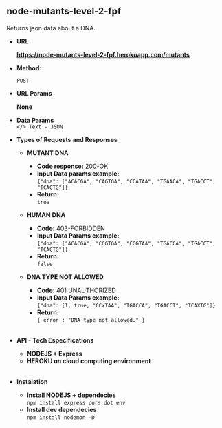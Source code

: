 **node-mutants-level-2-fpf**
----
  Returns json data about a DNA.

* **URL**

  **https://node-mutants-level-2-fpf.herokuapp.com/mutants**

* **Method:**

  `POST`
  
*  **URL Params**

   **None**

* **Data Params** <br/>
  `</> Text - JSON`


* **Types of Requests and Responses**  

  * **MUTANT DNA**<br />
  
    * **Code response:** 200-OK <br />
    * **Input Data params example:** <br/>`{"dna": ["ACACGA", "CAGTGA", "CCATAA", "TGAACA", "TGACCT", "TCACTG"]}` <br />
    * **Return:** <br/> `true` <br />
 
  * **HUMAN DNA**<br />

    * **Code:** 403-FORBIDDEN <br />
    * **Input Data Params example:** <br/>`{"dna": ["ACACGA", "CCGTGA", "CCGTAA", "TGACCA", "TGACCT", "TCACTG"]}` <br />
    * **Return:** <br/> `false`<br/>
    
  * **DNA TYPE NOT ALLOWED**<br />

    * **Code:** 401 UNAUTHORIZED <br />
    * **Input Data Params example:** <br/>`{"dna": [1, true, "CCxTAA", "TGACCA", "TGACCT", "TCAXTG"]}` <br />
    * **Return:** <br/> `{ error : "DNA type not allowed." }`<br/>
   

    </br>
* **API - Tech Especifications** <br />

  * **NODEJS + Express** <br />
  * **HEROKU on cloud computing environment** <br />
    </br>
* **Instalation**

  * **Install NODEJS + dependecies**<br />
  `npm install express cors dot env`
  * **Install dev dependecies** <br/>
   `npm install nodemon -D`
    

    
 
